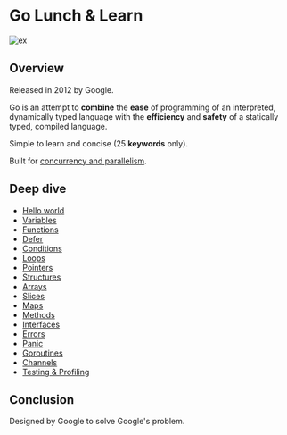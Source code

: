 # Go Lunch & Learn

![ex](resources/logo.png)

## Overview

Released in 2012 by Google.

Go is an attempt to **combine** the **ease** of programming of an interpreted, dynamically typed language with the **efficiency** and **safety** of a statically typed, compiled language.

Simple to learn and concise (25 **keywords** only).

Built for [concurrency and parallelism](concurrency1.md).

## Deep dive

- [Hello world](main/helloworld.go)
- [Variables](main/variables.go)
- [Functions](main/functions.go)
- [Defer](main/defer.go)
- [Conditions](main/conditions.go)
- [Loops](main/loops.go)
- [Pointers](main/pointers.go)
- [Structures](main/structures.go)
- [Arrays](main/arrays.go)
- [Slices](main/slices.go)
- [Maps](main/maps.go)
- [Methods](main/methods.go)
- [Interfaces](main/interfaces.go)
- [Errors](main/errors.go)
- [Panic](main/panic.go)
- [Goroutines](main/goroutines.go)
- [Channels](main/channels.go)
- [Testing & Profiling](calculator/calculator_test.go)

## Conclusion

Designed by Google to solve Google's problem.
